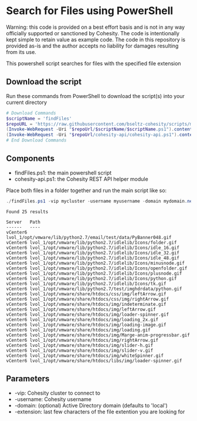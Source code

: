 # Search for Files using PowerShell

Warning: this code is provided on a best effort basis and is not in any way officially supported or sanctioned by Cohesity. The code is intentionally kept simple to retain value as example code. The code in this repository is provided as-is and the author accepts no liability for damages resulting from its use.

This powershell script searches for files with the specified file extension

## Download the script

Run these commands from PowerShell to download the script(s) into your current directory

```powershell
# Download Commands
$scriptName = 'findFiles'
$repoURL = 'https://raw.githubusercontent.com/bseltz-cohesity/scripts/master/powershell'
(Invoke-WebRequest -Uri "$repoUrl/$scriptName/$scriptName.ps1").content | Out-File "$scriptName.ps1"; (Get-Content "$scriptName.ps1") | Set-Content "$scriptName.ps1"
(Invoke-WebRequest -Uri "$repoUrl/cohesity-api/cohesity-api.ps1").content | Out-File cohesity-api.ps1; (Get-Content cohesity-api.ps1) | Set-Content cohesity-api.ps1
# End Download Commands
```

## Components

* findFiles.ps1: the main powershell script
* cohesity-api.ps1: the Cohesity REST API helper module

Place both files in a folder together and run the main script like so:

```powershell
./findFiles.ps1 -vip mycluster -username myusername -domain mydomain.net -extension gif
```

```text
Found 25 results

Server   Path
------   ----
vCenter6 lvol_1/opt/vmware/lib/python2.7/email/test/data/PyBanner048.gif
vCenter6 lvol_1/opt/vmware/lib/python2.7/idlelib/Icons/folder.gif
vCenter6 lvol_1/opt/vmware/lib/python2.7/idlelib/Icons/idle_16.gif
vCenter6 lvol_1/opt/vmware/lib/python2.7/idlelib/Icons/idle_32.gif
vCenter6 lvol_1/opt/vmware/lib/python2.7/idlelib/Icons/idle_48.gif
vCenter6 lvol_1/opt/vmware/lib/python2.7/idlelib/Icons/minusnode.gif
vCenter6 lvol_1/opt/vmware/lib/python2.7/idlelib/Icons/openfolder.gif
vCenter6 lvol_1/opt/vmware/lib/python2.7/idlelib/Icons/plusnode.gif
vCenter6 lvol_1/opt/vmware/lib/python2.7/idlelib/Icons/python.gif
vCenter6 lvol_1/opt/vmware/lib/python2.7/idlelib/Icons/tk.gif
vCenter6 lvol_1/opt/vmware/lib/python2.7/test/imghdrdata/python.gif
vCenter6 lvol_1/opt/vmware/share/htdocs/css/img/leftArrow.gif
vCenter6 lvol_1/opt/vmware/share/htdocs/css/img/rightArrow.gif
vCenter6 lvol_1/opt/vmware/share/htdocs/img/indeterminate.gif
vCenter6 lvol_1/opt/vmware/share/htdocs/img/leftArrow.gif
vCenter6 lvol_1/opt/vmware/share/htdocs/img/loader-spinner.gif
vCenter6 lvol_1/opt/vmware/share/htdocs/img/loading_2x.gif
vCenter6 lvol_1/opt/vmware/share/htdocs/img/loading-image.gif
vCenter6 lvol_1/opt/vmware/share/htdocs/img/loading.gif
vCenter6 lvol_1/opt/vmware/share/htdocs/img/Marge-anim-progressbar.gif
vCenter6 lvol_1/opt/vmware/share/htdocs/img/rightArrow.gif
vCenter6 lvol_1/opt/vmware/share/htdocs/img/slider-h.gif
vCenter6 lvol_1/opt/vmware/share/htdocs/img/slider-v.gif
vCenter6 lvol_1/opt/vmware/share/htdocs/img/whiteSpinner.gif
vCenter6 lvol_1/opt/vmware/share/htdocs/libs/img/loader-spinner.gif
```

## Parameters

* -vip: Cohesity cluster to connect to
* -username: Cohesity username
* -domain: (optional) Active Directory domain (defaults to 'local')
* -extension: last few characters of the file extention you are looking for
